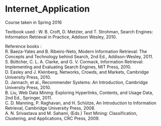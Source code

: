 # Internet_Application
Course taken in Spring 2016

Textbook used : W. B. Croft, D. Metzler, and T. Strohman, Search Engines: Information Retrieval in Practice, Addison Wesley, 2010.

Reference books :</br>
R. Baeza-Yates and B. Ribeiro-Neto, Modern Information Retrieval: The Concepts and Technology behind Search, 2nd Ed., Addison-Wesley, 2011.</br>
S. Büttcher, C. L. A. Clarke, and G. V. Cormack, Information Retrieval: Implementing and Evaluating Search Engines, MIT Press, 2010.</br>
D. Easley and J. Kleinberg, Networks, Crowds, and Markets, Cambridge University Press, 2010.</br>
D. Jannach, et al., Recommender Systems: An Introduction, Cambridge University Press, 2010.</br>
B. Liu, Web Data Mining: Exploring Hyperlinks, Contents, and Usage Data, 2nd Ed., Springer, 2011.</br>
C. D. Manning, P. Raghavan, and H. Schütze, An Introduction to Information Retrieval, Cambridge University Press, 2008.</br>
A. N. Srivastava and M. Sahami, (Eds.) Text Mining: Classification, Clustering, and Applications, CRC Press, 2009.</br>
